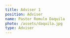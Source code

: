 ```yaml
---
title: Adviser 1
position: Adviser
name: Pastor Romulo Daquila
photo: /assets/daquila.jpg
type: Adviser
---
```


